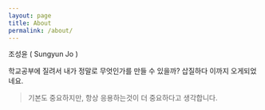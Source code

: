 ```yaml
---
layout: page
title: About
permalink: /about/
---
```


조성윤 ( Sungyun Jo )

학교공부에 질려서 내가 정말로 무엇인가를 만들 수 있을까? 삽질하다 이까지 오게되었네요.

> 기본도 중요하지만, 항상 응용하는것이 더 중요하다고 생각합니다.
